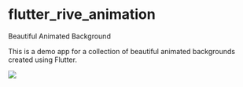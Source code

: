 # flutter_rive_animation

Beautiful Animated Background

This is a demo app for a collection of beautiful animated backgrounds created using Flutter.

![](https://github.com/Karlen96/flutter_rive_animation/blob/main/assets/preview.gif)